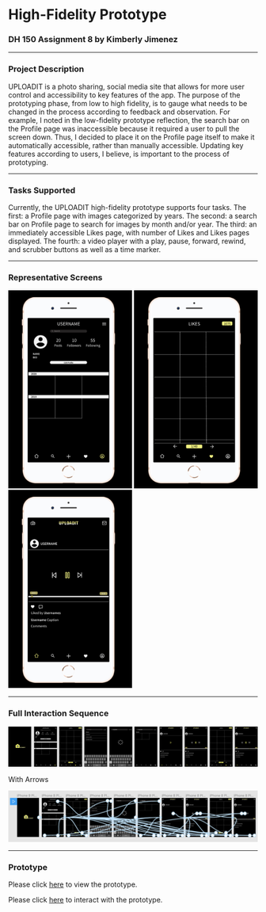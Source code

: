 # High-Fidelity Prototype
### DH 150 Assignment 8 by Kimberly Jimenez

---
### Project Description 

UPLOADIT is a photo sharing, social media site that allows for more user control and accessibility to key features of the app. The purpose of the prototyping phase, from low to high fidelity, is to gauge what needs to be changed in the process according to feedback and observation. For example, I noted in the low-fidelity prototype reflection, the search bar on the Profile page was inaccessible because it required a user to pull the screen down. Thus, I decided to place it on the Profile page itself to make it automatically accessible, rather than manually accessible. Updating key features according to users, I believe, is important to the process of prototyping. 

---
### Tasks Supported

Currently, the UPLOADIT high-fidelity prototype supports four tasks. The first: a Profile page with images categorized by years. The second: a search bar on Profile page to search for images by month and/or year. The third: an immediately accessible Likes page, with number of Likes and Likes pages displayed. The fourth: a video player with a play, pause, forward, rewind, and scrubber buttons as well as a time marker. 

---
### Representative Screens

<img src="Screen Shot 2020-03-03 at 9.28.33 AM.png" width="250"> <img src="Screen Shot 2020-03-03 at 9.29.29 AM.png" width="250"> <img src="Screen Shot 2020-03-03 at 9.30.10 AM.png" width="250"> 

---
### Full Interaction Sequence

<img src="High-Fidelity Prototype (DH 150) (Copy).png">

With Arrows

<img src="Screen Shot 2020-03-03 at 9.58.37 AM.png">

---
### Prototype

Please click [here](https://kj121497.github.io/assignment8/) to view the prototype.

Please click [here](https://www.figma.com/proto/GrhctrA6nZANz2fAeeZ4VU/High-Fidelity-Prototype-(DH-150)?scaling=scale-down&node-id=6%3A4) to interact with the prototype.

